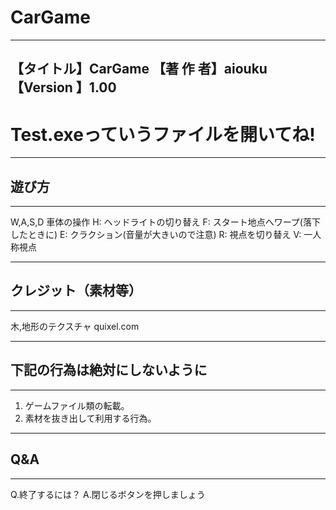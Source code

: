 # CarGame


-------------------------------------------------------------------
【タイトル】CarGame
【著 作 者】aiouku
【Version 】1.00
-------------------------------------------------------------------

# Test.exeっていうファイルを開いてね!

---------------
## 遊び方
---------------
W,A,S,D 車体の操作
H: ヘッドライトの切り替え
F: スタート地点へワープ(落下したときに)
E: クラクション(音量が大きいので注意)
R: 視点を切り替え
V: 一人称視点


-------------------------
## クレジット（素材等）
-------------------------
 
 木,地形のテクスチャ quixel.com
 
-------------------------------
## 下記の行為は絶対にしないように
-------------------------------

1. ゲームファイル類の転載。
2. 素材を抜き出して利用する行為。

-------------------------------
## Q&A
-------------------------------
Q.終了するには？
A.閉じるボタンを押しましょう
